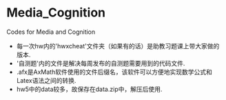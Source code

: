 # Media_Cognition
Codes for Media and Cognition
- 每一次hw内的'hwxcheat'文件夹（如果有的话）是助教习题课上带大家做的版本.
- '自测题'内的文件是解决每周发布的自测题需要用到的代码文件.
- .afx是AxMath软件使用的文件后缀名，该软件可以方便地实现数学公式和Latex语法之间的转换.
- hw5中的data较多，故保存在data.zip中，解压后使用.
